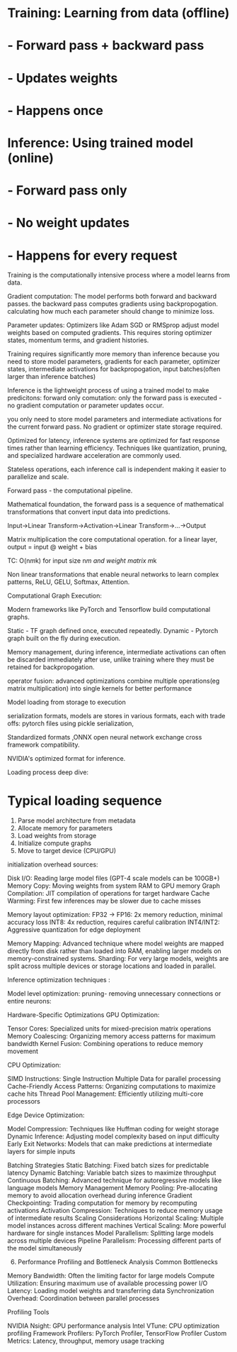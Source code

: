 # Training: Learning from data (offline)
# - Forward pass + backward pass
# - Updates weights
# - Happens once

# Inference: Using trained model (online)  
# - Forward pass only
# - No weight updates
# - Happens for every request

Training is the computationally intensive process where a model learns from data. 

Gradient computation: The model performs both forward and backward passes. the backward pass computes gradients using backpropogation. calculating how much each parameter should change to minimize loss. 

Parameter updates: Optimizers like Adam SGD or RMSprop adjust model weights based on computed gradients. This requires storing optimizer states, momentum terms, and gradient histories.

Training requires significantly more memory than inference because you need to store model parameters, gradients for each parameter, optimizer states, intermediate activations for backpropogation, input batches(often larger than inference batches)

Inference is the lightweight process of using a trained model to make predicitons: forward only comutation: only the forward pass is executed - no gradient computation or parameter updates occur. 

you only need to store model parameters and intermediate activations for the current forward pass. No gradient or optimizer state storage required.

Optimized for latency, inference systems are optimized for fast response times rather than learning efficiency. Techniques like quantization, pruning, and specialized hardware acceleration are commonly used. 

Stateless operations, each inference call is independent making it easier to parallelize and scale.


Forward pass - the computational pipeline.

Mathematical foundation, the forward pass is a sequence of mathematical transformations that convert input data into predictions.

Input->Linear Transform->Activation->Linear Transform->...->Output

Matrix multiplication the core computational operation. for a linear layer, output = input @ weight + bias

TC: O(n*m*k) for input size n*m and weight matrix m*k

Non linear transformations that enable neural networks to learn complex patterns,  ReLU, GELU, Softmax, Attention.

Computational Graph Execution:

Modern frameworks like PyTorch and Tensorflow build computational graphs.

Static - TF graph defined once, executed repeatedly.
Dynamic - Pytorch graph built on the fly during execution.

Memory management, during inference, intermediate activations can often be discarded immediately after use, unlike training where they must be retained for backpropogation. 

operator fusion: advanced optimizations combine multiple operations(eg matrix multiplication) into single kernels for better performance

Model loading from storage to execution

serialization formats, models are stores in various formats, each with trade offs: 
pytorch files using pickle serialization, 

Standardized formats ,ONNX open neural network exchange cross framework compatibility. 

NVIDIA's optimized format for inference.


Loading process deep dive:

# Typical loading sequence
1. Parse model architecture from metadata
2. Allocate memory for parameters
3. Load weights from storage
4. Initialize compute graphs
5. Move to target device (CPU/GPU)

initialization overhead sources:

Disk I/O: Reading large model files (GPT-4 scale models can be 100GB+)
Memory Copy: Moving weights from system RAM to GPU memory
Graph Compilation: JIT compilation of operations for target hardware
Cache Warming: First few inferences may be slower due to cache misses

Memory layout optimization:
FP32 → FP16: 2x memory reduction, minimal accuracy loss
INT8: 4x reduction, requires careful calibration
INT4/INT2: Aggressive quantization for edge deployment

Memory Mapping: Advanced technique where model weights are mapped directly from disk rather than loaded into RAM, enabling larger models on memory-constrained systems.
Sharding: For very large models, weights are split across multiple devices or storage locations and loaded in parallel.

Inference optimization techniques :

Model level optimization: pruning- removing unnecessary connections or entire neurons: 

Hardware-Specific Optimizations
GPU Optimization:

Tensor Cores: Specialized units for mixed-precision matrix operations
Memory Coalescing: Organizing memory access patterns for maximum bandwidth
Kernel Fusion: Combining operations to reduce memory movement

CPU Optimization:

SIMD Instructions: Single Instruction Multiple Data for parallel processing
Cache-Friendly Access Patterns: Organizing computations to maximize cache hits
Thread Pool Management: Efficiently utilizing multi-core processors

Edge Device Optimization:

Model Compression: Techniques like Huffman coding for weight storage
Dynamic Inference: Adjusting model complexity based on input difficulty
Early Exit Networks: Models that can make predictions at intermediate layers for simple inputs

Batching Strategies
Static Batching: Fixed batch sizes for predictable latency
Dynamic Batching: Variable batch sizes to maximize throughput
Continuous Batching: Advanced technique for autoregressive models like language models
Memory Management
Memory Pooling: Pre-allocating memory to avoid allocation overhead during inference
Gradient Checkpointing: Trading computation for memory by recomputing activations
Activation Compression: Techniques to reduce memory usage of intermediate results
Scaling Considerations
Horizontal Scaling: Multiple model instances across different machines
Vertical Scaling: More powerful hardware for single instances
Model Parallelism: Splitting large models across multiple devices
Pipeline Parallelism: Processing different parts of the model simultaneously



6. Performance Profiling and Bottleneck Analysis
Common Bottlenecks

Memory Bandwidth: Often the limiting factor for large models
Compute Utilization: Ensuring maximum use of available processing power
I/O Latency: Loading model weights and transferring data
Synchronization Overhead: Coordination between parallel processes

Profiling Tools

NVIDIA Nsight: GPU performance analysis
Intel VTune: CPU optimization profiling
Framework Profilers: PyTorch Profiler, TensorFlow Profiler
Custom Metrics: Latency, throughput, memory usage tracking




